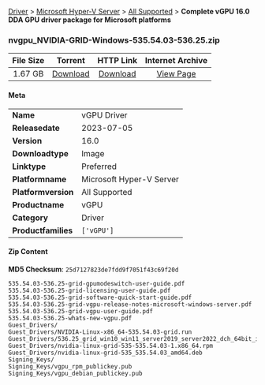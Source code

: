 
[Driver](/README.md)  >  [Microsoft Hyper-V Server](/index/Driver/Microsoft_Hyper-V_Server.md)  >  [All Supported](/index/Driver/Microsoft_Hyper-V_Server/All_Supported.md)  >  **Complete vGPU 16.0 DDA GPU driver package for Microsoft platforms**


### nvgpu_NVIDIA-GRID-Windows-535.54.03-536.25.zip

| **File Size** | **Torrent**  | **HTTP Link** | **Internet Archive** |
|:-------------:|:------------:|:-------------:|:--------------------:|
| 1.67 GB |  [Download](https://archive.org/download/nvgpu_NVIDIA-GRID-Windows-535.54.03-536.25.zip/nvgpu_NVIDIA-GRID-Windows-535.54.03-536.25.zip_archive.torrent)       | [Download](https://archive.org/compress/nvgpu_NVIDIA-GRID-Windows-535.54.03-536.25.zip) | [View Page](https://archive.org/details/nvgpu_NVIDIA-GRID-Windows-535.54.03-536.25.zip)       |

#### Meta

<table>
<tr><td><strong>Name</strong></td><td>vGPU Driver</td></tr>
<tr><td><strong>Releasedate</strong></td><td>2023-07-05</td></tr>
<tr><td><strong>Version</strong></td><td>16.0</td></tr>
<tr><td><strong>Downloadtype</strong></td><td>Image</td></tr>
<tr><td><strong>Linktype</strong></td><td>Preferred</td></tr>
<tr><td><strong>Platformname</strong></td><td>Microsoft Hyper-V Server</td></tr>
<tr><td><strong>Platformversion</strong></td><td>All Supported</td></tr>
<tr><td><strong>Productname</strong></td><td>vGPU</td></tr>
<tr><td><strong>Category</strong></td><td>Driver</td></tr>
<tr><td><strong>Productfamilies</strong></td><td><code>['vGPU']</code></td></tr>
</table>

#### Zip Content

**MD5 Checksum**: `25d7127823de7fdd9f7051f43c69f20d`

```text
535.54.03-536.25-grid-gpumodeswitch-user-guide.pdf
535.54.03-536.25-grid-licensing-user-guide.pdf
535.54.03-536.25-grid-software-quick-start-guide.pdf
535.54.03-536.25-grid-vgpu-release-notes-microsoft-windows-server.pdf
535.54.03-536.25-grid-vgpu-user-guide.pdf
535.54.03-536.25-whats-new-vgpu.pdf
Guest_Drivers/
Guest_Drivers/NVIDIA-Linux-x86_64-535.54.03-grid.run
Guest_Drivers/536.25_grid_win10_win11_server2019_server2022_dch_64bit_international.exe
Guest_Drivers/nvidia-linux-grid-535-535.54.03-1.x86_64.rpm
Guest_Drivers/nvidia-linux-grid-535_535.54.03_amd64.deb
Signing_Keys/
Signing_Keys/vgpu_rpm_publickey.pub
Signing_Keys/vgpu_debian_publickey.pub
```